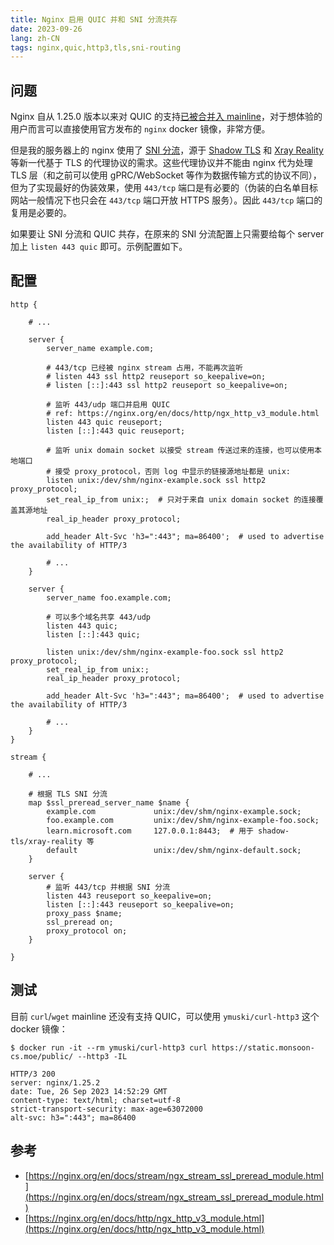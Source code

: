 ```yaml
---
title: Nginx 启用 QUIC 并和 SNI 分流共存
date: 2023-09-26
lang: zh-CN
tags: nginx,quic,http3,tls,sni-routing
---
```


## 问题

Nginx 自从 1.25.0 版本以来对 QUIC 的支持[已被合并入 mainline](https://nginx.org/en/docs/quic.html)，对于想体验的用户而言可以直接使用官方发布的 `nginx` docker 镜像，非常方便。

但是我的服务器上的 nginx 使用了 [SNI 分流](https://nginx.org/en/docs/stream/ngx_stream_ssl_preread_module.html)，源于 [Shadow TLS](https://github.com/ihciah/shadow-tls) 和 [Xray Reality](https://github.com/XTLS/REALITY) 等新一代基于 TLS 的代理协议的需求。这些代理协议并不能由 nginx 代为处理 TLS 层（和之前可以使用 gPRC/WebSocket 等作为数据传输方式的协议不同），但为了实现最好的伪装效果，使用 `443/tcp` 端口是有必要的（伪装的白名单目标网站一般情况下也只会在 `443/tcp` 端口开放 HTTPS 服务）。因此 `443/tcp` 端口的复用是必要的。

如果要让 SNI 分流和 QUIC 共存，在原来的 SNI 分流配置上只需要给每个 server 加上 `listen 443 quic` 即可。示例配置如下。

## 配置

```nginx
http {
    
    # ...

    server {
        server_name example.com;

        # 443/tcp 已经被 nginx stream 占用，不能再次监听
        # listen 443 ssl http2 reuseport so_keepalive=on;
        # listen [::]:443 ssl http2 reuseport so_keepalive=on;

        # 监听 443/udp 端口并启用 QUIC
        # ref: https://nginx.org/en/docs/http/ngx_http_v3_module.html
        listen 443 quic reuseport;
        listen [::]:443 quic reuseport;

        # 监听 unix domain socket 以接受 stream 传送过来的连接，也可以使用本地端口
        # 接受 proxy_protocol，否则 log 中显示的链接源地址都是 unix:
        listen unix:/dev/shm/nginx-example.sock ssl http2 proxy_protocol;
        set_real_ip_from unix:;  # 只对于来自 unix domain socket 的连接覆盖其源地址
        real_ip_header proxy_protocol;

        add_header Alt-Svc 'h3=":443"; ma=86400';  # used to advertise the availability of HTTP/3

        # ...
    }

    server {
        server_name foo.example.com;

        # 可以多个域名共享 443/udp
        listen 443 quic;
        listen [::]:443 quic;

        listen unix:/dev/shm/nginx-example-foo.sock ssl http2 proxy_protocol;
        set_real_ip_from unix:;
        real_ip_header proxy_protocol;

        add_header Alt-Svc 'h3=":443"; ma=86400';  # used to advertise the availability of HTTP/3

        # ...
    }
}

stream {

    # ...

    # 根据 TLS SNI 分流
    map $ssl_preread_server_name $name {
        example.com             unix:/dev/shm/nginx-example.sock;
        foo.example.com         unix:/dev/shm/nginx-example-foo.sock;
        learn.microsoft.com     127.0.0.1:8443;  # 用于 shadow-tls/xray-reality 等
        default                 unix:/dev/shm/nginx-default.sock;
    }

    server {
        # 监听 443/tcp 并根据 SNI 分流
        listen 443 reuseport so_keepalive=on;
        listen [::]:443 reuseport so_keepalive=on;
        proxy_pass $name;
        ssl_preread on;
        proxy_protocol on;
    }

}
```

## 测试

目前 `curl`/`wget` mainline 还没有支持 QUIC，可以使用 `ymuski/curl-http3` 这个 docker 镜像：

```shell
$ docker run -it --rm ymuski/curl-http3 curl https://static.monsoon-cs.moe/public/ --http3 -IL

HTTP/3 200
server: nginx/1.25.2
date: Tue, 26 Sep 2023 14:52:29 GMT
content-type: text/html; charset=utf-8
strict-transport-security: max-age=63072000
alt-svc: h3=":443"; ma=86400
```

## 参考

- [https://nginx.org/en/docs/stream/ngx_stream_ssl_preread_module.html](https://nginx.org/en/docs/stream/ngx_stream_ssl_preread_module.html)
- [https://nginx.org/en/docs/http/ngx_http_v3_module.html](https://nginx.org/en/docs/http/ngx_http_v3_module.html)
